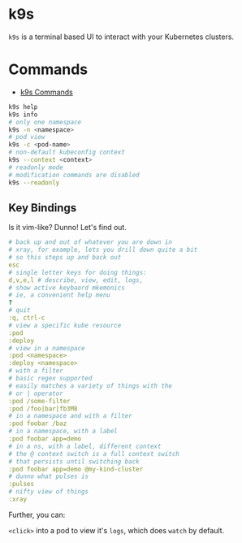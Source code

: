 # k9s

`k9s` is a terminal based UI to interact with your Kubernetes clusters.

# Commands

- [k9s Commands](https://k9scli.io/topics/commands/)

```bash
k9s help
k9s info 
# only one namespace
k9s -n <namespace>
# pod view
k9s -c <pod-name>
# non-default kubeconfig context
k9s --context <context>
# readonly mode
# modification commands are disabled
k9s --readonly
```

## Key Bindings

Is it vim-like?  Dunno! Let's find out.

```yaml
# back up and out of whatever you are down in
# xray, for example, lets you drill down quite a bit
# so this steps up and back out 
esc
# single letter keys for doing things:
d,v,e,l # describe, view, edit, logs,
# show active keybaord mkemonics
# ie, a convenient help menu
?
# quit
:q, ctrl-c
# view a specific kube resource
:pod
:deploy
# view in a namespace
:pod <namespace>
:deploy <namespace>
# with a filter
# basic regex supported
# easily matches a variety of things with the 
# or | operator
:pod /some-filter
:pod /foo|bar|fb3M8
# in a namespace and with a filter
:pod foobar /baz
# in a namespace, with a label
:pod foobar app=demo
# in a ns, with a label, different context
# the @ context switch is a full context switch
# that persists until switching back
:pod foobar app=demo @my-kind-cluster
# dunno what pulses is
:pulses
# nifty view of things
:xray
```
Further, you can:

`<click>` into a pod to view it's `logs`, which 
does `watch` by default.